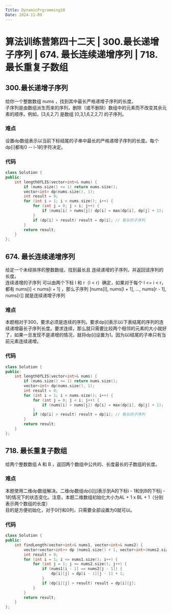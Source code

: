 ```yaml
---
Title: DynamicPrgramming10
Date: 2024-11-09
---
```

# 算法训练营第四十二天 |  300.最长递增子序列 |  674. 最长连续递增序列 |  718. 最长重复子数组 
## 300.最长递增子序列
给你一个整数数组 nums ，找到其中最长严格递增子序列的长度。\
子序列是由数组派生而来的序列，删除（或不删除）数组中的元素而不改变其余元素的顺序。例如，[3,6,2,7] 是数组 [0,3,1,6,2,2,7] 的子序列。
### 难点
设置dp数组表示以当前下标结尾的子串中最长的严格递增子序列的长度。每个dp[i]都有0 -- i-1的字符决定。
### 代码
~~~C++
class Solution {
public:
    int lengthOfLIS(vector<int>& nums) {
        if (nums.size() <= 1) return nums.size();
        vector<int> dp(nums.size(), 1);
        int result = 0;
        for (int i = 1; i < nums.size(); i++) {
            for (int j = 0; j < i; j++) {
                if (nums[i] > nums[j]) dp[i] = max(dp[i], dp[j] + 1);
            }
            if (dp[i] > result) result = dp[i]; // 取长的子序列
        }
        return result;
    }
};
~~~
## 674. 最长连续递增序列
给定一个未经排序的整数数组，找到最长且 连续递增的子序列，并返回该序列的长度。\
连续递增的子序列 可以由两个下标 l 和 r（l < r）确定，如果对于每个 l <= i < r，都有 nums[i] < nums[i + 1] ，那么子序列 [nums[l], nums[l + 1], ..., nums[r - 1], nums[r]] 就是连续递增子序列
### 难点
本题相对于300，要求必须是连续的序列。要求dp[i]表示以i下表结尾的序列的连续递增最长子序列长度。要求连续，那么就只需要比较两个相邻的元素的大小就好了，如果一旦发现不是递增的情况，就将dp[i]设置为1。因为以i结尾的子串只有当前元素连续递增。
### 代码
~~~C++
class Solution {
public:
    int lengthOfLIS(vector<int>& nums) {
        if (nums.size() <= 1) return nums.size();
        vector<int> dp(nums.size(), 1);
        int result = 0;
        for (int i = 1; i < nums.size(); i++) {
            for (int j = 0; j < i; j++) {
                if (nums[i] > nums[j]) dp[i] = max(dp[i], dp[j] + 1);
            }
            if (dp[i] > result) result = dp[i]; // 取长的子序列
        }
        return result;
    }
};
~~~
##  718. 最长重复子数组
给两个整数数组 A 和 B ，返回两个数组中公共的、长度最长的子数组的长度。
### 难点
本题使用二维dp数组解决。二维dp数组dp[i][j]表示到A的下标i - 1和到B的下标j - 1的情况下的状态变化。注意，本题二维数组初始化大小为AL + 1 x BL + 1（分别表示两个数组的长度）\
目的是方便初始化，对于0行和0列，只需要全部设置为0就可以。
### 代码
~~~C++
class Solution {
public:
    int findLength(vector<int>& nums1, vector<int>& nums2) {
        vector<vector<int>> dp (nums1.size() + 1, vector<int>(nums2.size() + 1, 0));
        int result = 0;
        for (int i = 1; i <= nums1.size(); i++) {
            for (int j = 1; j <= nums2.size(); j++) {
                if (nums1[i - 1] == nums2[j - 1]) {
                    dp[i][j] = dp[i - 1][j - 1] + 1;
                }
                if (dp[i][j] > result) result = dp[i][j];
            }
        }
        return result;
    }
};
~~~
